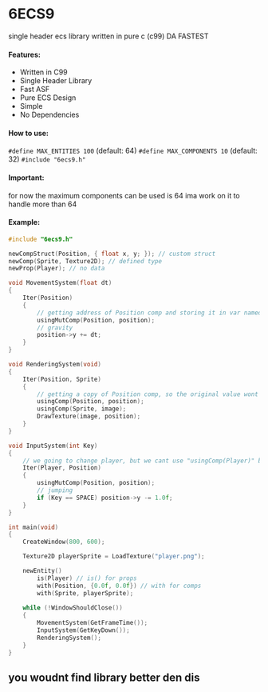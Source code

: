 # 6ECS9
single header ecs library written in pure c (c99)
DA FASTEST
#### Features:
- Written in C99
- Single Header Library
- Fast ASF
- Pure ECS Design
- Simple
- No Dependencies
#### How to use:
`#define MAX_ENTITIES 100` (default: 64)
`#define MAX_COMPONENTS 10` (default: 32)
`#include "6ecs9.h"`
#### Important:
for now the maximum components can be used is 64
ima work on it to handle more than 64
#### Example:
```c
#include "6ecs9.h"

newCompStruct(Position, { float x, y; }); // custom struct
newComp(Sprite, Texture2D); // defined type
newProp(Player); // no data

void MovementSystem(float dt)
{
	Iter(Position)
	{
		// getting address of Position comp and storing it in var named "position" (pointer)
		usingMutComp(Position, position);
		// gravity
		position->y += dt;
	}
}

void RenderingSystem(void)
{
	Iter(Position, Sprite)
	{
		// getting a copy of Position comp, so the original value wont be changed
		usingComp(Position, position);
		usingComp(Sprite, image);
		DrawTexture(image, position);
	}
}

void InputSystem(int Key)
{
	// we going to change player, but we cant use "usingComp(Player)" because it prop
	Iter(Player, Position)
	{
		usingMutComp(Position, position);
		// jumping
		if (Key == SPACE) position->y -= 1.0f;
	}
}

int main(void)
{
	CreateWindow(800, 600);

	Texture2D playerSprite = LoadTexture("player.png");

	newEntity()
		is(Player) // is() for props
		with(Position, {0.0f, 0.0f}) // with for comps
		with(Sprite, playerSprite);
	
	while (!WindowShouldClose())
	{
		MovementSystem(GetFrameTime());
		InputSystem(GetKeyDown());
		RenderingSystem();
	}
}
```

## you woudnt find library better den dis 
